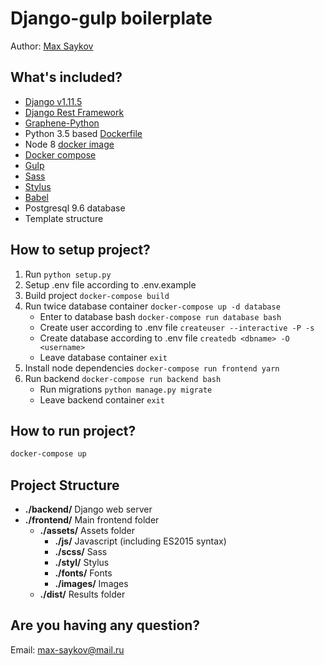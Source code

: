 Django-gulp boilerplate
======
Author: [Max Saykov](https://github.com/iviaks/)

What's included?
------
- [Django v1.11.5](https://docs.djangoproject.com/en/1.11/)
- [Django Rest Framework](http://www.django-rest-framework.org/)
- [Graphene-Python](http://graphene-python.org/)
- Python 3.5 based [Dockerfile](https://hub.docker.com/_/python/)
- Node 8 [docker image](https://hub.docker.com/_/node/)
- [Docker compose](https://docs.docker.com/compose/)
- [Gulp](https://gulpjs.com/)
- [Sass](http://sass-lang.com/)
- [Stylus](http://stylus-lang.com/)
- [Babel](https://babeljs.io/)
- Postgresql 9.6 database
- Template structure

How to setup project?
------
1. Run `python setup.py`
2. Setup .env file according to .env.example
3. Build project `docker-compose build`
4. Run twice database container `docker-compose up -d database`
    * Enter to database bash `docker-compose run database bash`
    * Create user according to .env file `createuser --interactive -P -s`
    * Create database according to .env file `createdb <dbname> -O <username>`
    * Leave database container `exit`
5. Install node dependencies `docker-compose run frontend yarn`
6. Run backend `docker-compose run backend bash`
    * Run migrations `python manage.py migrate`
    * Leave backend container `exit`

How to run project?
------
```bash
docker-compose up
```

Project Structure
------
* **./backend/** Django web server
* **./frontend/** Main frontend folder
  * **./assets/** Assets folder
    * **./js/** Javascript (including ES2015 syntax)
    * **./scss/** Sass
    * **./styl/** Stylus
    * **./fonts/** Fonts
    * **./images/** Images
  * **./dist/** Results folder

Are you having any question?
------
Email: max-saykov@mail.ru
